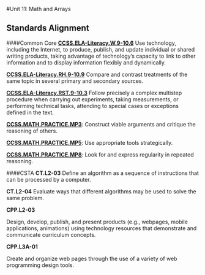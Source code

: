 #Unit 11: Math and Arrays


## Standards Alignment

####Common Core
**[CCSS.ELA-Literacy.W.9-10.6](http://www.corestandards.org/ELA-Literacy/W/9-10/2/)** Use technology, including the Internet, to produce, publish, and update individual or shared writing products, taking advantage of technology’s capacity to link to other information and to display information flexibly and dynamically.  

**[CCSS.ELA-Literacy.RH.9-10.9](http://www.corestandards.org/ELA-Literacy/RH/9-10/9/)** Compare and contrast treatments of the same topic in several primary and secondary sources.

**[CCSS.ELA-Literacy.RST.9-10.3](http://www.corestandards.org/ELA-Literacy/RST/9-10/3/)** Follow precisely a complex multistep procedure when carrying out experiments, taking measurements, or performing technical tasks, attending to special cases or exceptions defined in the text.

**[CCSS.MATH.PRACTICE.MP3](http://www.corestandards.org/Math/Practice/#CCSS.Math.Practice.MP3)**: Construct viable arguments and critique the reasoning of others.


**[CCSS.MATH.PRACTICE.MP5](http://www.corestandards.org/Math/Practice/#CCSS.Math.Practice.MP5)**: Use appropriate tools strategically.

**[CCSS.MATH.PRACTICE.MP8](http://www.corestandards.org/Math/Practice/#CCSS.Math.Practice.MP8)**: Look for and express regularity in repeated reasoning.


####CSTA
**CT.L2-03** Define an algorithm as a sequence of instructions that can be processed by a computer.

**CT.L2-04** Evaluate ways that different algorithms may be used to solve the same problem.

**CPP.L2-03**

Design, develop, publish, and present products (e.g., webpages, mobile applications, animations) using technology resources that demonstrate and communicate curriculum concepts.

**CPP.L3A-01**

Create and organize web pages through the use of a variety of web programming design tools.


